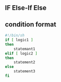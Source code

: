 ## IF Else-If Else

## condition format
```sh
#!/bin/sh
if [ logic1 ]
then
    statemant1
elif [ logic2 ]
then
    statement2
else
    statement3
fi
```